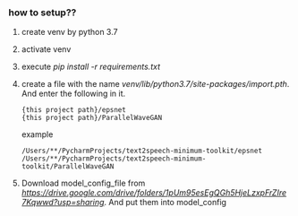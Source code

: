### how to setup??
1. create venv by python 3.7
2. activate venv
3. execute *pip install -r requirements.txt*
4. create a file with the name *venv/lib/python3.7/site-packages/import.pth*. 
   And enter the following in it.
   ```
   {this project path}/epsnet
   {this project path}/ParallelWaveGAN
   ``` 
   
   example
   ```
   /Users/**/PycharmProjects/text2speech-minimum-toolkit/epsnet
   /Users/**/PycharmProjects/text2speech-minimum-toolkit/ParallelWaveGAN
   ``` 
5. Download model_config_file from *https://drive.google.com/drive/folders/1pUm95esEgQGh5HjeLzxpFrZIre7Kqwwd?usp=sharing*.
   And put them into model_config

